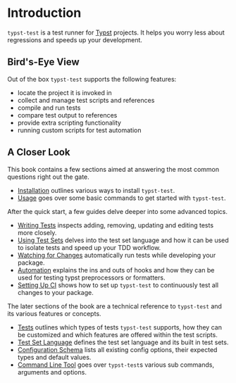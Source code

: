 # Introduction
`typst-test` is a test runner for [Typst](https://typst.app/) projects. It helps you worry less about regressions and speeds up your development.

<script src="https://asciinema.org/a/669405.js" id="asciicast-669405" async="true"></script>

## Bird's-Eye View
Out of the box `typst-test` supports the following features:
- locate the project it is invoked in
- collect and manage test scripts and references
- compile and run tests
- compare test output to references
- provide extra scripting functionality
- running custom scripts for test automation

## A Closer Look
This book contains a few sections aimed at answering the most common questions right out the gate.
- [Installation](./quickstart/install.md) outlines various ways to install `typst-test`.
- [Usage](./quickstart/usage.md) goes over some basic commands to get started with `typst-test`.

After the quick start, a few guides delve deeper into some advanced topics.
- [Writing Tests](./guides/tests.md) inspects adding, removing, updating and editing tests more closely.
- [Using Test Sets](./guides/test-sets.md) delves into the test set language and how it can be used to isolate tests and speed up your TDD workflow.
- [Watching for Changes](./guides/watching.md) automatically run tests while developing your package.
- [Automation](./guides/automation.md) explains the ins and outs of hooks and how they can be used for testing typst preprocessors or formatters.
- [Setting Up CI](./guides/ci.md) shows how to set up `typst-test` to continuously test all changes to your package.

The later sections of the book are a technical reference to `typst-test` and its various features or concepts.
- [Tests](./reference/tests/index.md) outlines which types of tests `typst-test` supports, how they can be customized and which features are offered within the test scripts.
- [Test Set Language](./reference/test-sets/index.md) defines the test set language and its built in test sets.
- [Configuration Schema](./reference/config.md) lists all existing config options, their expected types and default values.
- [Command Line Tool](./reference/cli/index.md) goes over `typst-test`s various sub commands, arguments and options.

